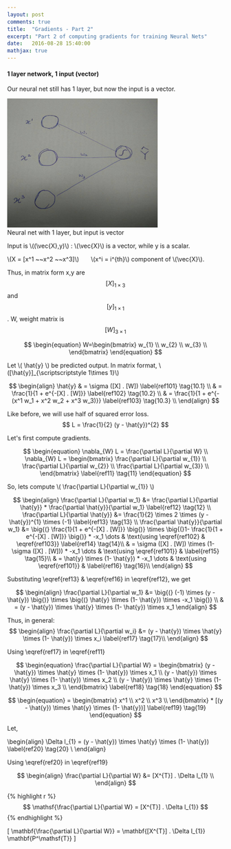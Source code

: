 ```yaml
---
layout: post
comments: true
title:  "Gradients - Part 2"
excerpt: "Part 2 of computing gradients for training Neural Nets"
date:   2016-08-28 15:40:00
mathjax: true
---
```




#### **1 layer network, 1 input (vector)**

Our neural net still has 1 layer, but now the input is a vector. 

<div class="imgcap">
<img src="/assets/gradients/NN_2_2.jpeg" height="300" width="350">
<div class="thecap">Neural net with 1 layer, but input is vector</div>
</div>

Input is \\((\vec{X},y)\\) : \\(\vec{X}\\) is a vector, while y is a scalar. 

\\(X = [x^1 ~~x^2 ~~x^3]\\)		&nbsp; &nbsp; &nbsp; \\(x^i = i^{th}\\) component of \\(\vec{X}\\).
	


Thus, in matrix form x,y are $$[X]_{\scriptscriptstyle 1\times 3}$$ and $$[y]_{\scriptscriptstyle 1\times 1}$$. W, weight matrix is $$[W]_{\scriptscriptstyle 3 \times 1}$$

$$
\begin{equation}
     W=\begin{bmatrix}
         w_{1} \\
         w_{2} \\
         w_{3} \\
         \end{bmatrix}
\end{equation}
$$

Let \\( \hat{y} \\) be predicted output. In matrix format, \\([\hat{y}]_{\scriptscriptstyle 1\times 1}\\)

$$
\begin{align}
\hat{y} & = \sigma ([X] . [W]) \label{ref101} \tag{10.1} \\
& = \frac{1}{1 + e^{-[X] . [W]}} \label{ref102} \tag{10.2} \\
& = \frac{1}{1 + e^{-(x^1 w_1 + x^2 w_2 + x^3 w_3)}} \label{ref103} \tag{10.3} \\
\end{align}
$$


Like before, we will use half of squared error loss. $$ L  = \frac{1}{2} (y - \hat{y})^{2} $$

Let's first compute gradients. 

$$
\begin{equation}
\nabla_{W} L = \frac{\partial L}{\partial W} \\
\nabla_{W} L = \begin{bmatrix}
     \frac{\partial L}{\partial w_{1}} \\
     \frac{\partial L}{\partial w_{2}} \\
     \frac{\partial L}{\partial w_{3}} \\
     \end{bmatrix}
\label{ref11} \tag{11}
\end{equation}
$$


So, lets compute \\( \frac{\partial L}{\partial w_{1}} \\)

$$
\begin{align}
\frac{\partial L}{\partial w_1} &= \frac{\partial L}{\partial \hat{y}} * \frac{\partial \hat{y}}{\partial w_1} \label{ref12} \tag{12} \\
\frac{\partial L}{\partial \hat{y}} &= \frac{1}{2} \times 2 \times (y - \hat{y})^{1} \times (-1) \label{ref13} \tag{13} \\
\frac{\partial \hat{y}}{\partial w_1} &= \big{(} \frac{1}{1 + e^{-[X] . [W]}} \big{)} \times \big{(}1- \frac{1}{1 + e^{-[X] . [W]}} \big{)} * -x_1 \dots & \text{using \eqref{ref102} & \eqref{ref103}} \label{ref14} \tag{14}\\
& = \sigma ([X] . [W]) \times (1- \sigma ([X] . [W])) * -x_1 \dots & \text{using \eqref{ref101}} & \label{ref15} \tag{15}\\
& = \hat{y} \times (1- \hat{y}) * -x_1 \dots & \text{using \eqref{ref101}} & \label{ref16} \tag{16}\\
\end{align}
$$

Substituting \eqref{ref13} & \eqref{ref16} in \eqref{ref12}, we get 

$$
\begin{align}
\frac{\partial L}{\partial w_1} &= \big{(} (-1) \times (y - \hat{y}) \big{)} \times \big{(} \hat{y} \times (1- \hat{y}) \times -x_1 \big{)} \\
& = (y - \hat{y}) \times \hat{y} \times (1- \hat{y}) \times x_1
\end{align}
$$

Thus, in general:
$$
\begin{align}
\frac{\partial L}{\partial w_i} &= (y - \hat{y}) \times \hat{y} \times (1- \hat{y}) \times x_i \label{ref17} \tag{17}\\
\end{align}
$$

Using \eqref{ref17} in \eqref{ref11}


$$
\begin{equation}
\frac{\partial L}{\partial W} = \begin{bmatrix}
     (y - \hat{y}) \times \hat{y} \times (1- \hat{y}) \times x_1 \\
     (y - \hat{y}) \times \hat{y} \times (1- \hat{y}) \times x_2 \\
     (y - \hat{y}) \times \hat{y} \times (1- \hat{y}) \times x_3 \\
     \end{bmatrix}
\label{ref18} \tag{18}
\end{equation}
$$


$$
\begin{equation}
= \begin{bmatrix}
     x^1 \\
     x^2 \\
     x^3 \\
     \end{bmatrix} 
     * [(y - \hat{y}) \times \hat{y} \times (1- \hat{y})]
\label{ref19} \tag{19}
\end{equation}
$$

<!--
$$
\begin{equation}
= [x^1 ~~x^2 ~~x^3] .
	\begin{bmatrix}
     (y - \hat{y}) \times \hat{y} \times (1- \hat{y}) \\
     (y - \hat{y}) \times \hat{y} \times (1- \hat{y}) \\
     (y - \hat{y}) \times \hat{y} \times (1- \hat{y}) \\
     \end{bmatrix}
\label{ref19} \tag{19}
\end{equation}
$$
-->

Let,  

\begin{align}
\Delta l_{1} = (y - \hat{y}) \times \hat{y} \times (1- \hat{y}) \label{ref20} \tag{20} \\
\end{align}

Using \eqref{ref20} in \eqref{ref19}

$$ 
\begin{align}
\frac{\partial L}{\partial W} &= [X^{T}] . \Delta l_{1} \\
\end{align}
$$


{% highlight r %} $$ \mathsf{\frac{\partial L}{\partial W} = [X^{T}] . \Delta l_{1}} $$ {% endhighlight %}

\[ \mathbf{\frac{\partial L}{\partial W}} = \mathbf{[X^{T}] . \Delta l_{1}} \mathbf{P^\mathsf{T}} \]



    
